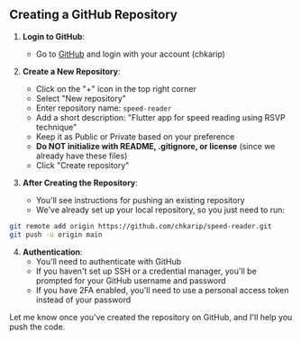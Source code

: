 ## Creating a GitHub Repository

1. **Login to GitHub**:
   - Go to [GitHub](https://github.com) and login with your account (chkarip)

2. **Create a New Repository**:
   - Click on the "+" icon in the top right corner
   - Select "New repository"
   - Enter repository name: `speed-reader`
   - Add a short description: "Flutter app for speed reading using RSVP technique"
   - Keep it as Public or Private based on your preference
   - **Do NOT initialize with README, .gitignore, or license** (since we already have these files)
   - Click "Create repository"

3. **After Creating the Repository**:
   - You'll see instructions for pushing an existing repository
   - We've already set up your local repository, so you just need to run:

```bash
git remote add origin https://github.com/chkarip/speed-reader.git
git push -u origin main
```

4. **Authentication**:
   - You'll need to authenticate with GitHub
   - If you haven't set up SSH or a credential manager, you'll be prompted for your GitHub username and password
   - If you have 2FA enabled, you'll need to use a personal access token instead of your password

Let me know once you've created the repository on GitHub, and I'll help you push the code.
